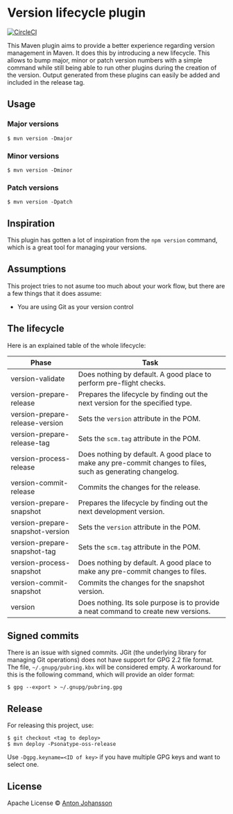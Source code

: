 # Version lifecycle plugin

[![CircleCI](https://img.shields.io/circleci/build/gh/anton-johansson/version-lifecycle-maven-plugin?style=for-the-badge)](https://circleci.com/gh/anton-johansson/version-lifecycle-maven-plugin)

This Maven plugin aims to provide a better experience regarding version management in Maven. It does this by introducing a new lifecycle. This allows to bump major, minor or patch version numbers with a simple command while still being able to run other plugins during the creation of the version. Output generated from these plugins can easily be added and included in the release tag.


## Usage

### Major versions

```shell
$ mvn version -Dmajor
```

### Minor versions

```shell
$ mvn version -Dminor
```

### Patch versions

```shell
$ mvn version -Dpatch
```


## Inspiration

This plugin has gotten a lot of inspiration from the `npm version` command, which is a great tool for managing your versions.


## Assumptions

This project tries to not asume too much about your work flow, but there are a few things that it does assume:

* You are using Git as your version control


## The lifecycle

Here is an explained table of the whole lifecycle:

| Phase                            | Task                                                                                                          |
| -------------------------------- | ------------------------------------------------------------------------------------------------------------- |
| version-validate                 | Does nothing by default. A good place to perform pre-flight checks.                                           |
| version-prepare-release          | Prepares the lifecycle by finding out the next version for the specified type.                                |
| version-prepare-release-version  | Sets the `version` attribute in the POM.                                                                      |
| version-prepare-release-tag      | Sets the `scm.tag` attribute in the POM.                                                                      |
| version-process-release          | Does nothing by default. A good place to make any pre-commit changes to files, such as generating changelog.  |
| version-commit-release           | Commits the changes for the release.                                                                          |
| version-prepare-snapshot         | Prepares the lifecycle by finding out the next development version.                                           |
| version-prepare-snapshot-version | Sets the `version` attribute in the POM.                                                                      |
| version-prepare-snapshot-tag     | Sets the `scm.tag` attribute in the POM.                                                                      |
| version-process-snapshot         | Does nothing by default. A good place to make any pre-commit changes to files.                                |
| version-commit-snapshot          | Commits the changes for the snapshot version.                                                                 |
| version                          | Does nothing. Its sole purpose is to provide a neat command to create new versions.                           |


## Signed commits

There is an issue with signed commits. JGit (the underlying library for managing Git operations) does not have support for GPG 2.2 file format. The file, `~/.gnupg/pubring.kbx` will be considered empty. A workaround for this is the following command, which will provide an older format:

```shell
$ gpg --export > ~/.gnupg/pubring.gpg
```


## Release

For releasing this project, use:

```shell
$ git checkout <tag to deploy>
$ mvn deploy -Psonatype-oss-release
```

Use `-Dgpg.keyname=<ID of key>` if you have multiple GPG keys and want to select one.


## License

Apache License © [Anton Johansson](https://anton-johansson.com)
